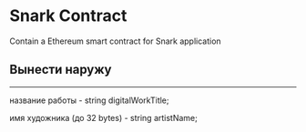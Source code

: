 # **Snark Contract**
Contain a Ethereum smart contract for Snark application

## **Вынести наружу**
***
название работы - string digitalWorkTitle;

имя художника (до 32 bytes) - string artistName;
